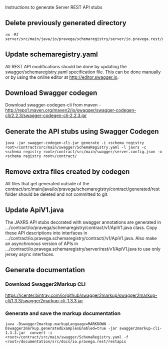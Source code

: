 <!--
Copyright (c) Dell Inc., or its subsidiaries. All Rights Reserved.

Licensed under the Apache License, Version 2.0 (the "License");
you may not use this file except in compliance with the License.
You may obtain a copy of the License at

    http://www.apache.org/licenses/LICENSE-2.0
-->
Instructions to generate Server REST API stubs

## Delete previously generated directory
```
rm -Rf server/src/main/java/io/pravega/schemaregistry/server/io.pravega.rest/generated
```

## Update schemaregistry.yaml
All REST API modifications should be done by updating the swagger/schemaregistry.yaml specification file.
This can be done manually or by using the online editor at http://editor.swagger.io.

## Download Swagger codegen
Download swagger-codegen-cli from maven - http://repo1.maven.org/maven2/io/swagger/swagger-codegen-cli/2.2.3/swagger-codegen-cli-2.2.3.jar

## Generate the API stubs using Swagger Codegen
```
java -jar swagger-codegen-cli.jar generate -i <schema registry root>/contract/src/main/swagger/SchemaRegistry.yaml -l jaxrs -c <schema registry root>/contract/src/main/swagger/server.config.json -o <schema registry root>/contract/
```

## Remove extra files created by codegen
All files that get generated outside of the contract/src/main/java/io/pravega/schemaregistry/contract/generated/rest folder should be deleted and not committed to git.

## Update ApiV1.java
The JAXRS API stubs decorated with swagger annotations are generated in .../contract/io/pravega/schemaregistry/contract/v1/ApiV1.java class.
Copy these API descriptions into interfaces in .../contract/io.pravega.schemaregistry/contract//v1/ApiV1.java. 
Also make an asynchronous version of APIs in .../contract/io.pravega.schemaregistry/server/rest/v1/ApiV1.java to use only jersey async interfaces.

## Generate documentation
### Download Swagger2Markup CLI
https://jcenter.bintray.com/io/github/swagger2markup/swagger2markup-cli/1.3.3/swagger2markup-cli-1.3.3.jar

### Generate and save the markup documentation
```
java -Dswagger2markup.markupLanguage=MARKDOWN -Dswagger2markup.generatedExamplesEnabled=true -jar swagger2markup-cli-1.3.3.jar  convert -i <root>/contract/src/main/swagger/SchemaRegistry.yaml -f <root>/documentation/src/docs/io.pravega.rest/restapis
```
